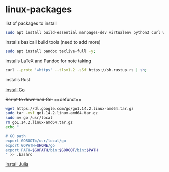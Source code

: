 # linux-packages

list of packages to install

```bash
sudo apt install build-essential manpages-dev virtualenv python3 curl wget vim -y;
```

installs basicall build tools (need to add more)

```bash
sudo apt install pandoc texlive-full -y;
```

installs LaTeX and Pandoc for note taking

```bash
curl --proto '=https' --tlsv1.2 -sSf https://sh.rustup.rs | sh;
```

installs Rust

[install Go](https://medium.com/@benzbraunstein/how-to-install-and-setup-golang-development-under-wsl-2-4b8ca7720374)

~~Script to download Go:~~ ==defunct==

```bash
wget https://dl.google.com/go/go1.14.2.linux-amd64.tar.gz
sudo tar -xvf go1.14.2.linux-amd64.tar.gz
sudo mv go /usr/local
rm go1.14.2.linux-amd64.tar.gz
echo "

# GO path
export GOROOT=/usr/local/go
export GOPATH=$HOME/go
export PATH=$GOPATH/bin:$GOROOT/bin:$PATH
" >> .bashrc
```

[install Julia](https://julialang.org/downloads/platform/#linux_and_freebsd)
